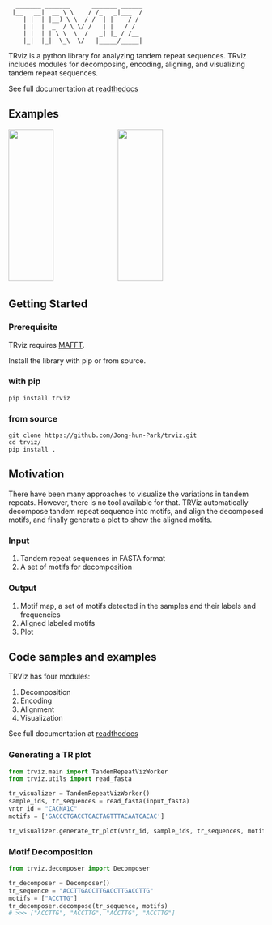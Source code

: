 ```
  _______ _______      _______ ______
 |__   __|  __ \ \    / /_   _|___  /
    | |  | |__) \ \  / /  | |    / / 
    | |  |  _  / \ \/ /   | |   / /  
    | |  | | \ \  \  /   _| |_ / /__ 
    |_|  |_|  \_\  \/   |_____/_____|

```
TRviz is a python library for analyzing tandem repeat sequences. TRviz includes modules for 
decomposing, encoding, aligning, and visualizing tandem repeat sequences.  

See full documentation at [readthedocs]()

## Examples
<p float="left">
<img src="https://github.com/Jong-hun-Park/TandemRepeatViz/blob/main/examples/figures/example_figure1_SORL1.png" width="42%" height="300">
<img src="https://github.com/Jong-hun-Park/TandemRepeatViz/blob/main/examples/figures/example_figure2_VPS53.png" width="42%" height="300">
</p>

## Getting Started

### Prerequisite
TRviz requires [MAFFT](https://mafft.cbrc.jp/alignment/software/).

Install the library with pip or from source.
### with pip
```
pip install trviz
```

### from source
```
git clone https://github.com/Jong-hun-Park/trviz.git
cd trviz/
pip install .
```

## Motivation
There have been many approaches to visualize the variations in tandem repeats. 
However, there is no tool available for that.
TRViz automatically decompose tandem repeat sequence into motifs, and align the
decomposed motifs, and finally generate a plot to show the aligned motifs.

### Input
1. Tandem repeat sequences in FASTA format
2. A set of motifs for decomposition

### Output
1. Motif map, a set of motifs detected in the samples and their labels and frequencies
2. Aligned labeled motifs
3. Plot


## Code samples and examples
TRViz has four modules:
1. Decomposition
2. Encoding
3. Alignment
4. Visualization

See full documentation at [readthedocs]()

### Generating a TR plot
```python
from trviz.main import TandemRepeatVizWorker
from trviz.utils import read_fasta

tr_visualizer = TandemRepeatVizWorker()
sample_ids, tr_sequences = read_fasta(input_fasta)
vntr_id = "CACNA1C"
motifs = ['GACCCTGACCTGACTAGTTTACAATCACAC']

tr_visualizer.generate_tr_plot(vntr_id, sample_ids, tr_sequences, motifs)
``` 

### Motif Decomposition
```python
from trviz.decomposer import Decomposer

tr_decomposer = Decomposer()
tr_sequence = "ACCTTGACCTTGACCTTGACCTTG"
motifs = ["ACCTTG"]
tr_decomposer.decompose(tr_sequence, motifs)
# >>> ["ACCTTG", "ACCTTG", "ACCTTG", "ACCTTG"]
``` 
